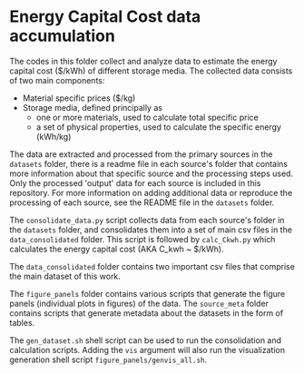 # Energy Capital Cost data accumulation

The codes in this folder collect and analyze data to estimate the energy capital cost ($/kWh) of different storage media. The collected data consists of two main components:

* Material specific prices ($/kg)
* Storage media, defined principally as
    * one or more materials, used to calculate total specific price
    * a set of physical properties, used to calculate the specific energy (kWh/kg)


The data are extracted and processed from the primary sources in the `datasets` folder, there is a readme file in each source's folder that contains more information about that specific source and the processing steps used. Only the processed 'output' data for each source is included in this repository. For more information on adding additional data or reproduce the processing of each source, see  the README file in the `datasets` folder.

The `consolidate_data.py` script collects data from each source's folder in the `datasets` folder, and consolidates them into a set of main csv files in the `data_consolidated` folder. This script is followed by `calc_Ckwh.py` which calculates the energy capital cost (AKA C_kwh ~ $/kWh). 

The `data_consolidated` folder contains two important csv files that comprise the main dataset of this work.

The `figure_panels` folder contains various scripts that generate the figure panels (individual plots in figures) of the data. 
The `source_meta` folder contains scripts that generate metadata about the datasets in the form of tables. 

The `gen_dataset.sh` shell script can be used to run the consolidation and calculation scripts. Adding the `vis` argument will also run the visualization generation shell script `figure_panels/genvis_all.sh`.
